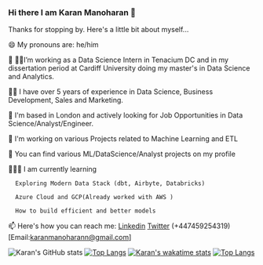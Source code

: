 ### Hi there I am Karan Manoharan 👋

<!--
**karanmrn/karanmrn** is a ✨ _special_ ✨ repository because its `README.md` (this file) appears on your GitHub profile.
-->
Thanks for stopping by. Here's a little bit about myself...

😄 My pronouns are: he/him

🔭 👨‍🎓I’m working as a Data Science Intern in Tenacium DC and in my dissertation period at Cardiff University doing my master's in Data Science and Analytics.

👨‍💻 I have over 5 years of experience in Data Science, Business Development, Sales and Marketing. 

👯 I'm based in London and actively looking for Job Opportunities in Data Science/Analyst/Engineer.

💬 I'm working on various Projects related to Machine Learning and ETL

🤘 You can find various ML/DataScience/Analyst projects on my profile

🧑🏻‍🏫 I am currently learning
  
      Exploring Modern Data Stack (dbt, Airbyte, Databricks)
  
      Azure Cloud and GCP(Already worked with AWS )
  
      How to build efficient and better models 

📫 Here's how you can reach me: [Linkedin](https://www.linkedin.com/in/karanmanoharan23/)  [Twitter](https://twitter.com/kar_ran23) (+447459254319) [Email:karanmanoharann@gmail.com]
<!--START_SECTION:waka-->
![Karan's GitHub stats](https://github-readme-stats.vercel.app/api?username=karanmrn&show_icons=true&theme=radical)
[![Top Langs](https://github-readme-stats.vercel.app/api/top-langs/?username=karanmrn)](https://github.com/karanmrn/github-readme-stats)
[![Karan's wakatime stats](https://github-readme-stats.vercel.app/api/wakatime?username=karanmrn)](https://github.com/karanmrn/github-readme-stats)
[![Top Langs](https://github-readme-stats.vercel.app/api/top-langs/?username=karanmrn&layout=donut)](https://github.com/karanmrn/github-readme-stats)

<!--END_SECTION:waka-->
